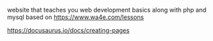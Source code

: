 website that teaches you web development basics along with php and mysql
based on https://www.wa4e.com/lessons

https://docusaurus.io/docs/creating-pages
